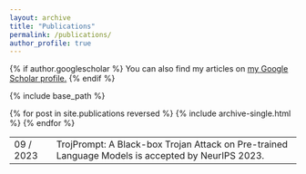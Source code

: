 ```yaml
---
layout: archive
title: "Publications"
permalink: /publications/
author_profile: true
---
```


{% if author.googlescholar %}
  You can also find my articles on <u><a href="{{author.googlescholar}}">my Google Scholar profile</a>.</u>
{% endif %}

{% include base_path %}

{% for post in site.publications reversed %}
  {% include archive-single.html %}
{% endfor %}

<table id="Highlights">
     <tr class="r1"><td class="c1">09 / 2023 </td><td class="c2">  
  TrojPrompt: A Black-box Trojan Attack on Pre-trained Language Models
   is accepted by NeurIPS 2023. </td></tr> 
